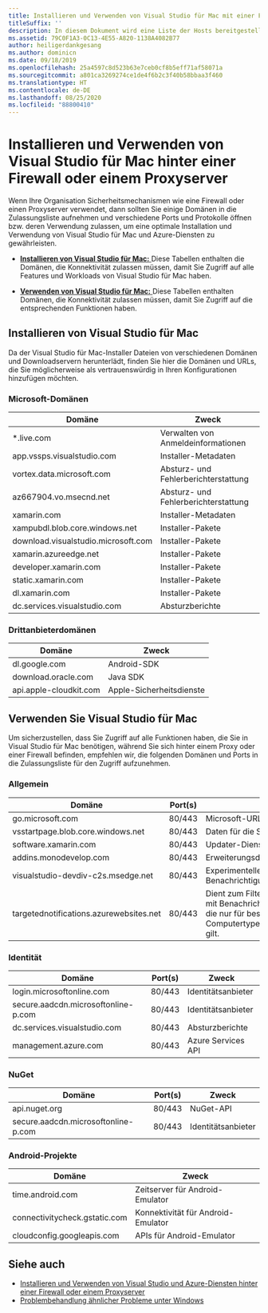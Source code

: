 ```yaml
---
title: Installieren und Verwenden von Visual Studio für Mac mit einer Firewall oder einem Proxyserver
titleSuffix: ''
description: In diesem Dokument wird eine Liste der Hosts bereitgestellt, die von Ihrer Firewall zugelassen sein müssen, damit Visual Studio für Mac (und die zugehörigen Workloads, einschließlich Xamarin) in einer Unternehmensumgebung funktioniert.
ms.assetid: 79C0F1A3-0C13-4E55-A820-1138A4082B77
author: heiligerdankgesang
ms.author: dominicn
ms.date: 09/18/2019
ms.openlocfilehash: 25a4597c8d523b63e7ceb0cf8b5eff71af58071a
ms.sourcegitcommit: a801ca3269274ce1de4f6b2c3f40b58bbaa3f460
ms.translationtype: HT
ms.contentlocale: de-DE
ms.lasthandoff: 08/25/2020
ms.locfileid: "88800410"
---
```

# <a name="install-and-use-visual-studio-for-mac-behind-a-firewall-or-proxy-server"></a>Installieren und Verwenden von Visual Studio für Mac hinter einer Firewall oder einem Proxyserver

Wenn Ihre Organisation Sicherheitsmechanismen wie eine Firewall oder einen Proxyserver verwendet, dann sollten Sie einige Domänen in die Zulassungsliste aufnehmen und verschiedene Ports und Protokolle öffnen bzw. deren Verwendung zulassen, um eine optimale Installation und Verwendung von Visual Studio für Mac und Azure-Diensten zu gewährleisten.

- [**Installieren von Visual Studio für Mac:** ](#install-visual-studio-for-mac) Diese Tabellen enthalten die Domänen, die Konnektivität zulassen müssen, damit Sie Zugriff auf alle Features und Workloads von Visual Studio für Mac haben.

- [**Verwenden von Visual Studio für Mac:** ](#use-visual-studio-for-mac) Diese Tabellen enthalten Domänen, die Konnektivität zulassen müssen, damit Sie Zugriff auf die entsprechenden Funktionen haben.

## <a name="install-visual-studio-for-mac"></a>Installieren von Visual Studio für Mac

Da der Visual Studio für Mac-Installer Dateien von verschiedenen Domänen und Downloadservern herunterlädt, finden Sie hier die Domänen und URLs, die Sie möglicherweise als vertrauenswürdig in Ihren Konfigurationen hinzufügen möchten.

### <a name="microsoft-domains"></a>Microsoft-Domänen

| Domäne| Zweck |
| ----------------------------------- |---------------------------|
| *.live.com| Verwalten von Anmeldeinformationen |
| app.vssps.visualstudio.com| Installer-Metadaten|
| vortex.data.microsoft.com | Absturz- und Fehlerberichterstattung |
| az667904.vo.msecnd.net| Absturz- und Fehlerberichterstattung |
| xamarin.com | Installer-Metadaten|
| xampubdl.blob.core.windows.net| Installer-Pakete|
| download.visualstudio.microsoft.com | Installer-Pakete|
| xamarin.azureedge.net | Installer-Pakete|
| developer.xamarin.com | Installer-Pakete|
| static.xamarin.com | Installer-Pakete|
| dl.xamarin.com | Installer-Pakete|
| dc.services.visualstudio.com| Absturzberichte |

### <a name="third-party-domains"></a>Drittanbieterdomänen

| Domäne| Zweck |
| --------------------------|-------------------------|
| dl.google.com | Android-SDK |
| download.oracle.com | Java SDK|
| api.apple-cloudkit.com| Apple-Sicherheitsdienste |

## <a name="use-visual-studio-for-mac"></a>Verwenden Sie Visual Studio für Mac

Um sicherzustellen, dass Sie Zugriff auf alle Funktionen haben, die Sie in Visual Studio für Mac benötigen, während Sie sich hinter einem Proxy oder einer Firewall befinden, empfehlen wir, die folgenden Domänen und Ports in die Zulassungsliste für den Zugriff aufzunehmen.

### <a name="general"></a>Allgemein

| Domäne | Port(s)|Zweck|
| ----------------------|------------------|------------------|
| go.microsoft.com | 80/443|Microsoft-URL-Auflösung |
| vsstartpage.blob.core.windows.net| 80/443| Daten für die Startseite|
| software.xamarin.com |  80/443|Updater-Dienst|
| addins.monodevelop.com | 80/443| Erweiterungsdienste |
| visualstudio-devdiv-c2s.msedge.net | 80/443| Experimentelles Feature und Benachrichtigungen |
| targetednotifications.azurewebsites.net|  80/443| Dient zum Filtern einer globalen Liste mit Benachrichtigungen in eine Liste, die nur für bestimmte Computertypen/Verwendungsszenarien gilt.|

### <a name="identity"></a>Identität

| Domäne | Port(s)|Zweck|
| ----------------------|------------------|------------------|
| login.microsoftonline.com | 80/443| Identitätsanbieter|
| secure.aadcdn.microsoftonline-p.com | 80/443|Identitätsanbieter|
| dc.services.visualstudio.com| 80/443|Absturzberichte|
| management.azure.com|80/443| Azure Services API |

### <a name="nuget"></a>NuGet

| Domäne | Port(s)|Zweck|
| ----------------------|------------------|------------------|
| api.nuget.org | 80/443|NuGet-API|
| secure.aadcdn.microsoftonline-p.com |80/443| Identitätsanbieter|

### <a name="android-projects"></a>Android-Projekte

| Domäne| Zweck|
| ------------------------------------|------------------------------------|
| time.android.com| Zeitserver für Android-Emulator |
| connectivitycheck.gstatic.com | Konnektivität für Android-Emulator|
| cloudconfig.googleapis.com| APIs für Android-Emulator|

## <a name="see-also"></a>Siehe auch

- [Installieren und Verwenden von Visual Studio und Azure-Diensten hinter einer Firewall oder einem Proxyserver](/visualstudio/install/install-and-use-visual-studio-behind-a-firewall-or-proxy-server)
- [Problembehandlung ähnlicher Probleme unter Windows](/visualstudio/install/troubleshooting-network-related-errors-in-visual-studio)
